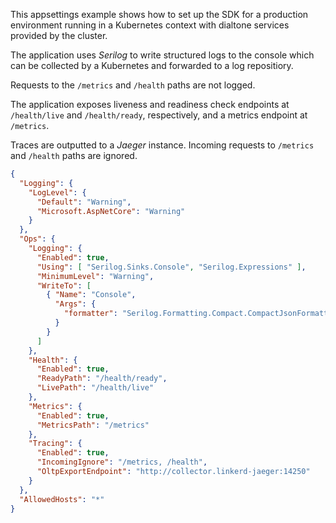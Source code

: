 This appsettings example shows how to set up the SDK for a production environment running in a Kubernetes context with dialtone services provided by the cluster.

The application uses *Serilog* to write structured logs to the console which can be collected
by a Kubernetes and forwarded to a log repositiory.

Requests to the `/metrics` and `/health` paths are not logged. 

The application exposes liveness and readiness check endpoints at `/health/live` and `/health/ready`, respectively, and a metrics endpoint at `/metrics`.

Traces are outputted to a *Jaeger* instance. Incoming requests to `/metrics` and `/health` paths are ignored. 

```json
{
  "Logging": {
    "LogLevel": {
      "Default": "Warning",
      "Microsoft.AspNetCore": "Warning"
    }
  },
  "Ops": {
    "Logging": {
      "Enabled": true,
      "Using": [ "Serilog.Sinks.Console", "Serilog.Expressions" ],
      "MinimumLevel": "Warning",
      "WriteTo": [
        { "Name": "Console",
          "Args": {
            "formatter": "Serilog.Formatting.Compact.CompactJsonFormatter, Serilog.Formatting.Compact"
          } 
        }
      ]
    },
    "Health": {
      "Enabled": true,
      "ReadyPath": "/health/ready",
      "LivePath": "/health/live"
    },
    "Metrics": {
      "Enabled": true,
      "MetricsPath": "/metrics"
    },
    "Tracing": {
      "Enabled": true,
      "IncomingIgnore": "/metrics, /health",
      "OltpExportEndpoint": "http://collector.linkerd-jaeger:14250"
    }
  },
  "AllowedHosts": "*"
}
```